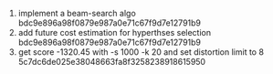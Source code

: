 1. implement a beam-search algo bdc9e896a98f0879e987a0e71c67f9d7e12791b9
2. add future cost estimation for hyperthses selection bdc9e896a98f0879e987a0e71c67f9d7e12791b9
3. get score -1320.45 with -s 1000 -k 20 and set distortion limit to 8 5c7dc6de025e38048663fa8f3258238918615950
